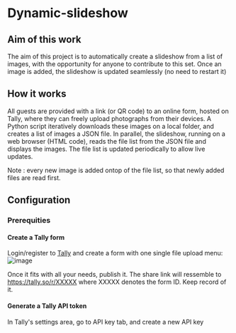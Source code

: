 # Dynamic-slideshow

## Aim of this work
The aim of this project is to automatically create a slideshow from a list of images, with the opportunity for anyone to contribute to this set. 
Once an image is added, the slideshow is updated seamlessly (no need to restart it)

## How it works
All guests are provided with a link (or QR code) to an online form, hosted on Tally, where they can freely upload photographs from their devices. 
A Python script iteratively downloads these images on a local folder, and creates a list of images a JSON file.
In parallel, the slideshow, running on a web browser (HTML code), reads the file list from the JSON file and displays the images. 
The file list is updated periodically to allow live updates.

Note : every new image is added ontop of the file list, so that newly added files are read first.

## Configuration
### Prerequities
#### Create a Tally form
Login/register to [Tally](https://tally.so/) and create a form with one single file upload menu:
![image](https://github.com/user-attachments/assets/7471e6e3-e417-4d36-ad9b-3aa12aae6ad4)

Once it fits with all your needs, publish it. The share link will ressemble to https://tally.so/r/XXXXX where XXXXX denotes the form ID. Keep record of it.

#### Generate a Tally API token
In Tally's settings area, go to API key tab, and create a new API key
